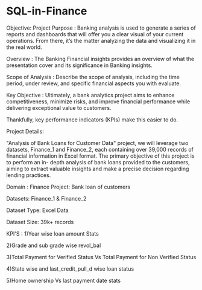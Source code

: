 # SQL-in-Finance

Objective:
Project Purpose : Banking analysis is used to generate a series of reports and dashboards that will offer you a clear visual of your current operations. From there, it’s the matter analyzing the data and visualizing it in the real world.

Overview : The Banking Financial insights provides an overview of what the presentation cover and its significance in Banking insights.

Scope of Analysis : Describe the scope of analysis, including the time period, under review, and specific financial aspects you with evaluate.

Key Objective : Ultimately, a bank analytics project aims to enhance competitiveness, minimize risks, and improve financial performance while delivering exceptional value to
customers.

Thankfully, key performance indicators (KPIs) make this easier to do.

Project Details:

"Analysis of Bank Loans for Customer Data" project, we will leverage two datasets, Finance_1 and Finance_2, each containing over 39,000 records of financial information in Excel format. The primary objective of this project is to perform an in- depth analysis of bank loans provided to the customers, aiming to extract valuable insights and make a precise decision regarding lending practices.

Domain : Finance Project: Bank loan of customers

Datasets: Finance_1 & Finance_2

Dataset Type: Excel Data

Dataset Size: 39k+ records

KPI'S : 1)Year wise loan amount Stats

2)Grade and sub grade wise revol_bal

3)Total Payment for Verified Status Vs Total Payment for Non Verified Status

4)State wise and last_credit_pull_d wise loan status

5)Home ownership Vs last payment date stats

